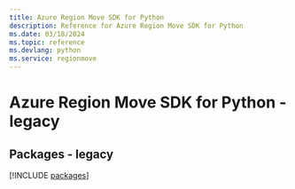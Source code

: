 ```yaml
---
title: Azure Region Move SDK for Python
description: Reference for Azure Region Move SDK for Python
ms.date: 03/18/2024
ms.topic: reference
ms.devlang: python
ms.service: regionmove
---
```

# Azure Region Move SDK for Python - legacy
## Packages - legacy
[!INCLUDE [packages](region-move-index.md)]